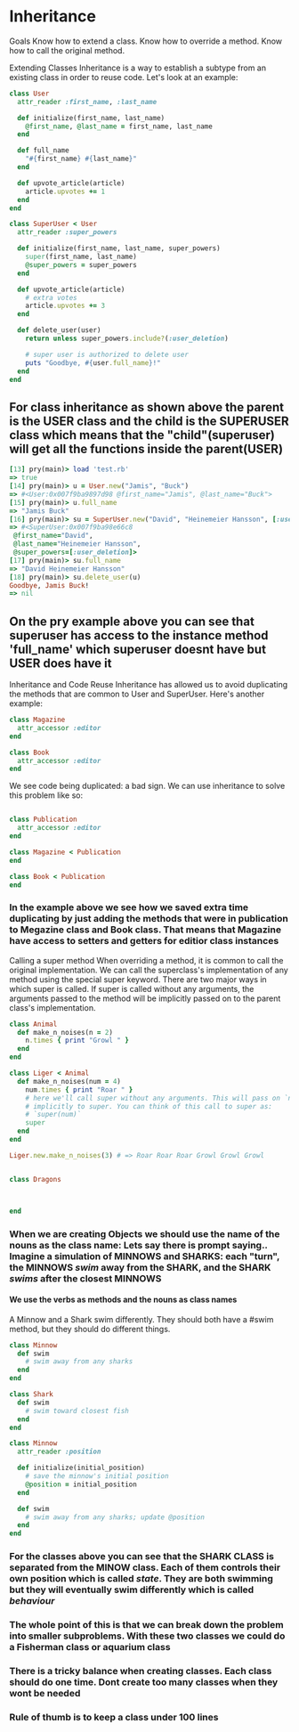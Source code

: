 # Inheritance

Goals
Know how to extend a class.
Know how to override a method.
Know how to call the original method.

Extending Classes
Inheritance is a way to establish a subtype from an existing class in order to reuse code. Let's look at an example:

```ruby
class User
  attr_reader :first_name, :last_name

  def initialize(first_name, last_name)
    @first_name, @last_name = first_name, last_name
  end

  def full_name
    "#{first_name} #{last_name}"
  end

  def upvote_article(article)
    article.upvotes += 1
  end
end

class SuperUser < User
  attr_reader :super_powers

  def initialize(first_name, last_name, super_powers)
    super(first_name, last_name)
    @super_powers = super_powers
  end

  def upvote_article(article)
    # extra votes
    article.upvotes += 3
  end

  def delete_user(user)
    return unless super_powers.include?(:user_deletion)

    # super user is authorized to delete user
    puts "Goodbye, #{user.full_name}!"
  end
end

```

## For class inheritance as shown above the parent is the USER class and the child is the SUPERUSER class which means that the "child"(superuser) will get all the functions inside the parent(USER)

```ruby
[13] pry(main)> load 'test.rb'
=> true
[14] pry(main)> u = User.new("Jamis", "Buck")
=> #<User:0x007f9ba9897d98 @first_name="Jamis", @last_name="Buck">
[15] pry(main)> u.full_name
=> "Jamis Buck"
[16] pry(main)> su = SuperUser.new("David", "Heinemeier Hansson", [:user_deletion])
=> #<SuperUser:0x007f9ba98e66c8
 @first_name="David",
 @last_name="Heinemeier Hansson",
 @super_powers=[:user_deletion]>
[17] pry(main)> su.full_name
=> "David Heinemeier Hansson"
[18] pry(main)> su.delete_user(u)
Goodbye, Jamis Buck!
=> nil
```

## On the pry example above you can see that superuser has access to the instance method 'full_name' which superuser doesnt have but USER does have it

Inheritance and Code Reuse
Inheritance has allowed us to avoid duplicating the methods that are common to User and SuperUser. Here's another example:

```ruby
class Magazine
  attr_accessor :editor
end

class Book
  attr_accessor :editor
end
```

We see code being duplicated: a bad sign. We can use inheritance to solve this problem like so:

```ruby

class Publication
  attr_accessor :editor
end

class Magazine < Publication
end

class Book < Publication
end
```

### In the example above we see how we saved extra time duplicating by just adding the methods that were in publication to Megazine class and Book class. That means that Magazine have access to setters and getters for editior class instances

Calling a super method
When overriding a method, it is common to call the original implementation. We can call the superclass's implementation of any method using the special super keyword. There are two major ways in which super is called. If super is called without any arguments, the arguments passed to the method will be implicitly passed on to the parent class's implementation.

```ruby
class Animal
  def make_n_noises(n = 2)
    n.times { print "Growl " }
  end
end

class Liger < Animal
  def make_n_noises(num = 4)
    num.times { print "Roar " }
    # here we'll call super without any arguments. This will pass on `num`
    # implicitly to super. You can think of this call to super as:
    # `super(num)`
    super
  end
end

Liger.new.make_n_noises(3) # => Roar Roar Roar Growl Growl Growl
```

```ruby

class Dragons



end
```

### When we are creating Objects we should use the name of the nouns as the class name: Lets say there is prompt saying.. Imagine a simulation of MINNOWS and SHARKS: each "turn", the MINNOWS *swim* away from the SHARK, and the SHARK *swims* after the closest MINNOWS

#### We use the verbs as methods and the nouns as class names

A Minnow and a Shark swim differently. They should both have a #swim method, but they should do different things.

```ruby
class Minnow
  def swim
    # swim away from any sharks
  end
end

class Shark
  def swim
    # swim toward closest fish
  end
end
```

```ruby
class Minnow
  attr_reader :position

  def initialize(initial_position)
    # save the minnow's initial position
    @position = initial_position
  end

  def swim
    # swim away from any sharks; update @position
  end
end
```

### For the classes above you can see that the SHARK CLASS is separated from the MINOW class. Each of them controls their own position which is called *state*. They are both swimming but they will eventually swim differently which is called *behaviour*

### The whole point of this is that we can break down the problem into smaller subproblems. With these two classes we could do a Fisherman class or aquarium class

### There is a tricky balance when creating classes. Each class should do one time. Dont create too many classes when they wont be needed

### Rule of thumb is to keep a class under 100 lines

